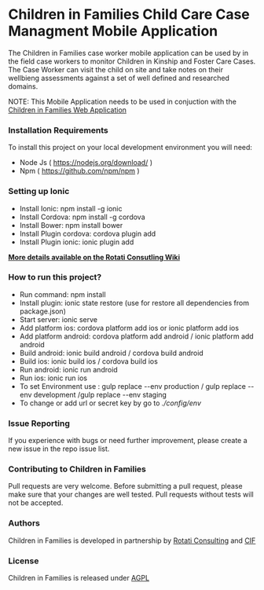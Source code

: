 # Children in Families Child Care Case Managment Mobile Application

The Children in Families case worker mobile application can be used by in the field case workers to monitor Children in Kinship and Foster Care Cases. The Case Worker can visit the child on site and take notes on their wellbieng assessments against a set of well defined and researched domains.

NOTE: This Mobile Application needs to be used in conjuction with the [Children in Families Web Application](https://github.com/rotati/children_in_families)

### Installation Requirements

To install this project on your local development environment you will need:

* Node Js ( https://nodejs.org/download/ )
* Npm     ( https://github.com/npm/npm )

### Setting up Ionic

* Install Ionic: npm install -g ionic
* Install Cordova: npm install -g cordova
* Install Bower: npm install bower
* Install Plugin cordova: cordova plugin add <plugin-package-name>
* Install Plugin ionic: ionic plugin add <plugin-package-name>

**[More details available on the Rotati Consutling Wiki](https://github.com/rotati/wiki/wiki/Getting-Start-Mobile-Hybrid-App-with-Ionic)**

### How to run this project?

* Run command: npm install
* Install plugin: ionic state restore (use for restore all dependencies from package.json)
* Start server: ionic serve
* Add platform ios: cordova platform add ios or ionic platform add ios
* Add platform android: cordova platform add android / ionic platform add android
* Build android: ionic build android / cordova build android
* Build ios: ionic build ios / cordova build ios
* Run android: ionic run android
* Run ios: ionic run ios
* To set Environment use : gulp replace --env production / gulp replace --env development /gulp replace --env staging
* To change or add url or secret key by go to _./config/env_

### Issue Reporting

If you experience with bugs or need further improvement, please create a new issue in the repo issue list.

### Contributing to Children in Families

Pull requests are very welcome. Before submitting a pull request, please make sure that your changes are well tested. Pull requests without tests will not be accepted.

### Authors

Children in Families is developed in partnership by [Rotati Consulting](http://www.rotati.com) and [CIF](http://www.childreninfamilies.org)

### License

Children in Families is released under [AGPL](http://www.gnu.org/licenses/agpl-3.0-standalone.html)
